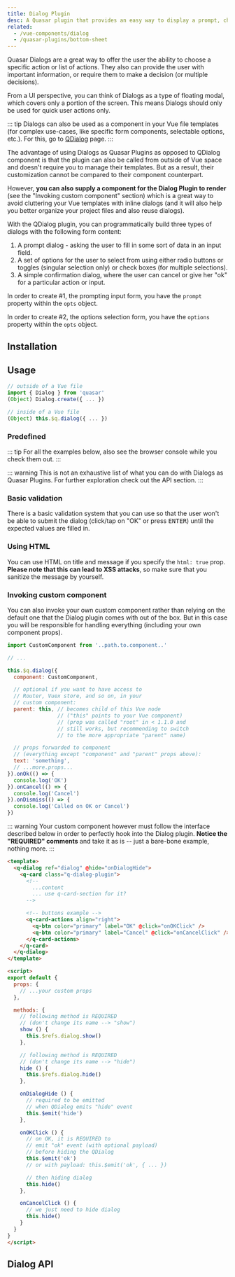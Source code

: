 ```yaml
---
title: Dialog Plugin
desc: A Quasar plugin that provides an easy way to display a prompt, choice, confirmation or alert in the form of a dialog.
related:
  - /vue-components/dialog
  - /quasar-plugins/bottom-sheet
---
```


Quasar Dialogs are a great way to offer the user the ability to choose a specific action or list of actions. They also can provide the user with important information, or require them to make a decision (or multiple decisions).

From a UI perspective, you can think of Dialogs as a type of floating modal, which covers only a portion of the screen. This means Dialogs should only be used for quick user actions only.

::: tip
Dialogs can also be used as a component in your Vue file templates (for complex use-cases, like specific form components, selectable options, etc.). For this, go to [QDialog](/vue-components/dialog) page.
:::

The advantage of using Dialogs as Quasar Plugins as opposed to QDialog component is that the plugin can also be called from outside of Vue space and doesn't require you to manage their templates. But as a result, their customization cannot be compared to their component counterpart.

However, **you can also supply a component for the Dialog Plugin to render** (see the "Invoking custom component" section) which is a great way to avoid cluttering your Vue templates with inline dialogs (and it will also help you better organize your project files and also reuse dialogs).

With the QDialog plugin, you can programmatically build three types of dialogs with the following form content:
 1. A prompt dialog - asking the user to fill in some sort of data in an input field.
 2. A set of options for the user to select from using either radio buttons or toggles (singular selection only) or check boxes (for multiple selections).
 3. A simple confirmation dialog, where the user can cancel or give her "ok" for a particular action or input.

In order to create #1, the prompting input form, you have the `prompt` property within the `opts` object.

In order to create #2, the options selection form, you have the `options` property within the `opts` object.

## Installation
<doc-installation plugins="Dialog" />

## Usage

```js
// outside of a Vue file
import { Dialog } from 'quasar'
(Object) Dialog.create({ ... })

// inside of a Vue file
(Object) this.$q.dialog({ ... })
```

### Predefined

::: tip
For all the examples below, also see the browser console while you check them out.
:::

::: warning
This is not an exhaustive list of what you can do with Dialogs as Quasar Plugins. For further exploration check out the API section.
:::

<doc-example title="Basic" file="Dialog/Basic" />

<doc-example title="Dark mode" file="Dialog/Dark" />

<doc-example title="Radios, Checkboxes, Toggles" file="Dialog/Pickers" />

<doc-example title="Other options" file="Dialog/OtherOptions" />

### Basic validation

<q-badge label="v1.8+" />

There is a basic validation system that you can use so that the user won't be able to submit the dialog (click/tap on "OK" or press <kbd>ENTER</kbd>) until the expected values are filled in.

<doc-example title="Prompt with validation" file="Dialog/ValidationPrompt" />

<doc-example title="Options with validation" file="Dialog/ValidationOptions" />

### Using HTML
You can use HTML on title and message if you specify the `html: true` prop. **Please note that this can lead to XSS attacks**, so make sure that you sanitize the message by yourself.

<doc-example title="Unsafe HTML message" file="Dialog/UnsafeHtml" />

### Invoking custom component

You can also invoke your own custom component rather than relying on the default one that the Dialog plugin comes with out of the box. But in this case you will be responsible for handling everything (including your own component props).

```js
import CustomComponent from '..path.to.component..'

// ...

this.$q.dialog({
  component: CustomComponent,

  // optional if you want to have access to
  // Router, Vuex store, and so on, in your
  // custom component:
  parent: this, // becomes child of this Vue node
                // ("this" points to your Vue component)
                // (prop was called "root" in < 1.1.0 and
                // still works, but recommending to switch
                // to the more appropriate "parent" name)

  // props forwarded to component
  // (everything except "component" and "parent" props above):
  text: 'something',
  // ...more.props...
}).onOk(() => {
  console.log('OK')
}).onCancel(() => {
  console.log('Cancel')
}).onDismiss(() => {
  console.log('Called on OK or Cancel')
})
```

::: warning
Your custom component however must follow the interface described below in order to perfectly hook into the Dialog plugin. **Notice the "REQUIRED" comments** and take it as is -- just a bare-bone example, nothing more.
:::

```html
<template>
  <q-dialog ref="dialog" @hide="onDialogHide">
    <q-card class="q-dialog-plugin">
      <!--
        ...content
        ... use q-card-section for it?
      -->

      <!-- buttons example -->
      <q-card-actions align="right">
        <q-btn color="primary" label="OK" @click="onOKClick" />
        <q-btn color="primary" label="Cancel" @click="onCancelClick" />
      </q-card-actions>
    </q-card>
  </q-dialog>
</template>

<script>
export default {
  props: {
    // ...your custom props
  },

  methods: {
    // following method is REQUIRED
    // (don't change its name --> "show")
    show () {
      this.$refs.dialog.show()
    },

    // following method is REQUIRED
    // (don't change its name --> "hide")
    hide () {
      this.$refs.dialog.hide()
    },

    onDialogHide () {
      // required to be emitted
      // when QDialog emits "hide" event
      this.$emit('hide')
    },

    onOKClick () {
      // on OK, it is REQUIRED to
      // emit "ok" event (with optional payload)
      // before hiding the QDialog
      this.$emit('ok')
      // or with payload: this.$emit('ok', { ... })

      // then hiding dialog
      this.hide()
    },

    onCancelClick () {
      // we just need to hide dialog
      this.hide()
    }
  }
}
</script>
```

## Dialog API
<doc-api file="Dialog" />
